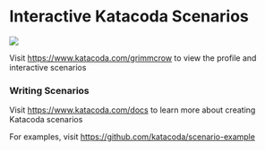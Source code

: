 # Interactive Katacoda Scenarios

[![](http://shields.katacoda.com/katacoda/grimmcrow/count.svg)](https://www.katacoda.com/grimmcrow "Get your profile on Katacoda.com")

Visit https://www.katacoda.com/grimmcrow to view the profile and interactive scenarios

### Writing Scenarios
Visit https://www.katacoda.com/docs to learn more about creating Katacoda scenarios

For examples, visit https://github.com/katacoda/scenario-example
